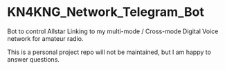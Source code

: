 # KN4KNG_Network_Telegram_Bot
Bot to control Allstar Linking to my multi-mode / Cross-mode Digital Voice network for amateur radio. 

This is a personal project repo will not be maintained, but I am happy to answer questions. 
